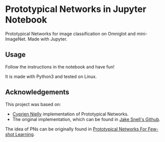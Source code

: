 # Prototypical Networks in Jupyter Notebook
Prototypical Networks for image classification on Omniglot and mini-ImageNet. Made with Jupyter.

## Usage
Follow the instructions in the notebook and have fun!

It is made with Python3 and tested on Linux.

## Acknowledgements
This project was based on:
- [Cyprien Nielly](https://github.com/cnielly/prototypical-networks-omniglot) implementation of Prototypical Networks.
- The original implementation, which can be found in [Jake Snell's Github](https://github.com/jakesnell/prototypical-networks).

The idea of PNs can be originally found in [Prototypical Networks For Few-shot Learning](https://arxiv.org/abs/1703.05175).

